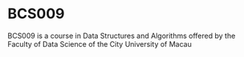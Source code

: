 # BCS009
BCS009 is a course in Data Structures and Algorithms offered by the Faculty of Data Science of the City University of Macau
